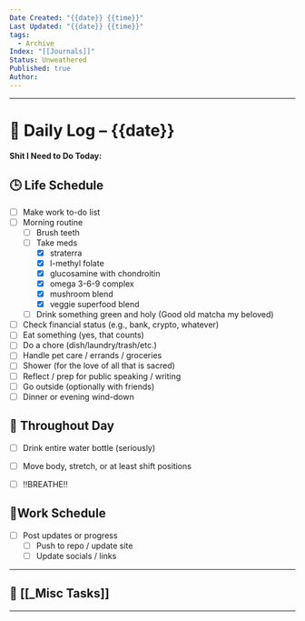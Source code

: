 ```yaml
---
Date Created: "{{date}} {{time}}"
Last Updated: "{{date}} {{time}}"
tags:
  - Archive
Index: "[[Journals]]"
Status: Unweathered
Published: true
Author:
---
```

---

# 📆 Daily Log – {{date}}

**Shit I Need to Do Today:**

## 🕒 Life Schedule

- [ ] Make work to-do list  
- [ ] Morning routine  
	- [ ] Brush teeth  
	- [ ] Take meds  
		- [x] straterra
		- [x] l-methyl folate
		- [x] glucosamine with chondroitin
		- [x] omega 3-6-9 complex
		- [x] mushroom blend
		- [x] veggie superfood blend
	- [ ] Drink something green and holy (Good old matcha my beloved)  
- [ ] Check financial status (e.g., bank, crypto, whatever)
- [ ] Eat something (yes, that counts)
- [ ] Do a chore (dish/laundry/trash/etc.)
- [ ] Handle pet care / errands / groceries  
- [ ] Shower (for the love of all that is sacred)
- [ ] Reflect / prep for public speaking / writing
- [ ] Go outside (optionally with friends)
- [ ] Dinner or evening wind-down

## 🌱 Throughout Day

- [ ] Drink entire water bottle (seriously)
- [ ] Move body, stretch, or at least shift positions
- [ ] !!BREATHE!!


## 🤑Work Schedule

- [ ] Post updates or progress  
	- [ ] Push to repo / update site  
	- [ ] Update socials / links

---

## 🧠 [[_Misc Tasks]]

---

